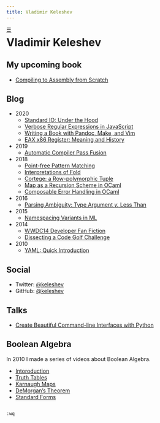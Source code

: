 ```yaml
---
title: Vladimir Keleshev
---
```


<style> #home { position: absolute; line-height: inherit; } </style>

<span id=home><a title=Home href=/>☰</a></span>

<h1>
Vladimir Keleshev
</h1>


<style>#home a { color: black; float: left; }</style>




My upcoming book
----------------

* [Compiling to Assembly from Scratch](/compiling-to-assembly-from-scratch-the-book)

Blog
----

* 2020
  * [Standard IO: Under the Hood](/standard-io-under-the-hood)
  * [Verbose Regular Expressions in JavaScript](/verbose-regular-expressions-in-javascript)
  * [Writing a Book with Pandoc, Make, and Vim](/my-book-writing-setup)
  * [EAX x86 Register: Meaning and History](/eax-x86-register-meaning-and-history)
* 2019
  * [Automatic Compiler Pass Fusion](/automatic-compiler-pass-fusion)
* 2018
  * [Point-free Pattern Matching](/point-free-pattern-matching)
  * [Interpretations of Fold](/interpretations-of-fold)
  * [Cortege: a Row-polymorphic Tuple](cortege-a-row-polymorphic-tuple)
  * [Map as a Recursion Scheme in OCaml](/map-as-a-recursion-scheme-in-ocaml)
  * [Composable Error Handling in OCaml](/composable-error-handling-in-ocaml)
* 2016
  * [Parsing Ambiguity: Type Argument *v.* Less Than](/parsing-ambiguity-type-argument-v-less-than)
* 2015
  * [Namespacing Variants in ML](/namespacing-variants-in-ml)
* 2014
  * [WWDC14 Developer Fan Fiction](/wwdc14-developer-fan-fiction)
  * [Dissecting a Code Golf Challenge](/dissecting-a-code-golf-challenge)
* 2010
  * [YAML: Quick Introduction](/yaml-quick-introduction)

Social
------

* Twitter: [@keleshev](http://twitter.com/keleshev)
* GitHub: [@keleshev](http://github.com/keleshev)

<!--* [Résumé](/about) -->


Talks
-----
* [Create Beautiful Command-line Interfaces with Python](http://youtu.be/pXhcPJK5cMc)


Boolean Algebra
---------------

In 2010 I made a series of videos about Boolean Algebra.

* [Intoroduction](/boolean-algebra-introduction)
* [Truth Tables](/boolean-algebra-truth-tables)
* [Karnaugh Maps](/boolean-algebra-karnaugh-maps)
* [DeMorgan’s Theorem](/boolean-algebra-demorgans-theorem)
* [Standard Forms](/boolean-algebra-standard-sop-pos-forms)

<code>
:wq
</code>
